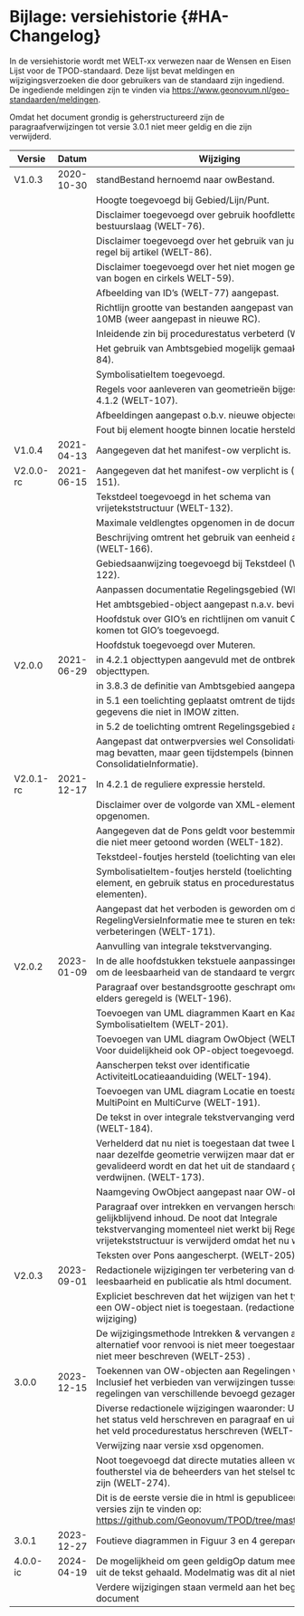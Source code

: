 # Bijlage: versiehistorie {#HA-Changelog}

In de versiehistorie wordt met WELT-xx verwezen naar de Wensen en Eisen Lijst
voor de TPOD-standaard. Deze lijst bevat meldingen en wijzigingsverzoeken die
door gebruikers van de standaard zijn ingediend. De ingediende meldingen zijn te
vinden via <https://www.geonovum.nl/geo-standaarden/meldingen>.

Omdat het document grondig is geherstructureerd zijn de paragraafverwijzingen
tot versie 3.0.1 niet meer geldig en die zijn verwijderd.

| Versie    | Datum      | Wijziging                                                                                                                                                                                                            |
| --------- | ---------- | -------------------------------------------------------------------------------------------------------------------------------------------------------------------------------------------------------------------- |
| V1.0.3    | 2020-10-30 | standBestand hernoemd naar owBestand.                                                                                                                                                                                |
|           |            | Hoogte toegevoegd bij Gebied/Lijn/Punt.                                                                                                                                                                              |
|           |            | Disclaimer toegevoegd over gebruik hoofdletters bij code bestuurslaag (WELT-76).                                                                                                                                     |
|           |            | Disclaimer toegevoegd over het gebruik van juridische regel bij artikel (WELT-86).                                                                                                                                   |
|           |            | Disclaimer toegevoegd over het niet mogen gebruiken van bogen en cirkels WELT-59).                                                                                                                                   |
|           |            | Afbeelding van ID’s (WELT-77) aangepast.                                                                                                                                                                             |
|           |            | Richtlijn grootte van bestanden aangepast van 50MB naar 10MB (weer aangepast in nieuwe RC).                                                                                                                          |
|           |            | Inleidende zin bij procedurestatus verbeterd (WELT-82).                                                                                                                                                              |
|           |            | Het gebruik van Ambtsgebied mogelijk gemaakt (WELT-84).                                                                                                                                                              |
|           |            | SymbolisatieItem toegevoegd.                                                                                                                                                                                         |
|           |            | Regels voor aanleveren van geometrieën bijgesteld in 4.1.2 (WELT-107).                                                                                                                                               |
|           |            | Afbeeldingen aangepast o.b.v. nieuwe objecten.                                                                                                                                                                       |
|           |            | Fout bij element hoogte binnen locatie hersteld in 3.8.                                                                                                                                                              |
| V1.0.4    | 2021-04-13 | Aangegeven dat het manifest-ow verplicht is.                                                                                                                                                                         |
| V2.0.0-rc | 2021-06-15 | Aangegeven dat het manifest-ow verplicht is (WELT-151).                                                                                                                                                              |
|           |            | Tekstdeel toegevoegd in het schema van vrijetekststructuur (WELT-132).                                                                                                                                               |
|           |            | Maximale veldlengtes opgenomen in de documentatie.                                                                                                                                                                   |
|           |            | Beschrijving omtrent het gebruik van eenheid aangepast (WELT-166).                                                                                                                                                   |
|           |            | Gebiedsaanwijzing toegevoegd bij Tekstdeel (WELT-122).                                                                                                                                                               |
|           |            | Aanpassen documentatie Regelingsgebied (WELT-155).                                                                                                                                                                   |
|           |            | Het ambtsgebied-object aangepast n.a.v. bevindingen.                                                                                                                                                                 |
|           |            | Hoofdstuk over GIO’s en richtlijnen om vanuit OW te komen tot GIO’s toegevoegd.                                                                                                                                      |
|           |            | Hoofdstuk toegevoegd over Muteren.                                                                                                                                                                                   |
| V2.0.0    | 2021-06-29 | in 4.2.1 objecttypen aangevuld met de ontbrekende objecttypen.                                                                                                                                                       |
|           |            | in 3.8.3 de definitie van Ambtsgebied aangepast.                                                                                                                                                                     |
|           |            | in 5.1 een toelichting geplaatst omtrent de tijdslijnen van gegevens die niet in IMOW zitten.                                                                                                                        |
|           |            | in 5.2 de toelichting omtrent Regelingsgebied aangepast.                                                                                                                                                             |
|           |            | Aangepast dat ontwerpversies wel ConsolidatieInformatie mag bevatten, maar geen tijdstempels (binnen de ConsolidatieInformatie).                                                                                     |
| V2.0.1-rc | 2021-12-17 | In 4.2.1 de reguliere expressie hersteld.                                                                                                                                                                            |
|           |            | Disclaimer over de volgorde van XML-elementen opgenomen.                                                                                                                                                             |
|           |            | Aangegeven dat de Pons geldt voor bestemmingsplannen die niet meer getoond worden (WELT-182).                                                                                                                        |
|           |            | Tekstdeel-foutjes hersteld (toelichting van element).                                                                                                                                                                |
|           |            | SymbolisatieItem-foutjes hersteld (toelichting van element, en gebruik status en procedurestatus-elementen).                                                                                                         |
|           |            | Aangepast dat het verboden is geworden om de oude RegelingVersieInformatie mee te sturen en tekstuele verbeteringen (WELT-171).                                                                                      |
|           |            | Aanvulling van integrale tekstvervanging.                                                                                                                                                                            |
| V2.0.2    | 2023-01-09 | In de alle hoofdstukken tekstuele aanpassingen gedaan om de leesbaarheid van de standaard te vergroten.                                                                                                              |
|           |            | Paragraaf over bestandsgrootte geschrapt omdat dit nu elders geregeld is (WELT-196).                                                                                                                                 |
|           |            | Toevoegen van UML diagrammen Kaart en Kaartlaag en SymbolisatieItem (WELT-201).                                                                                                                                      |
|           |            | Toevoegen van UML diagram OwObject (WELT-199). Voor duidelijkheid ook OP-object toegevoegd.                                                                                                                          |
|           |            | Aanscherpen tekst over identificatie ActiviteitLocatieaanduiding (WELT-194).                                                                                                                                         |
|           |            | Toevoegen van UML diagram Locatie en toestaan MultiPoint en MultiCurve (WELT-191).                                                                                                                                   |
|           |            | De tekst in over integrale tekstvervanging verduidelijkt (WELT-184).                                                                                                                                                 |
|           |            | Verhelderd dat nu niet is toegestaan dat twee Locaties naar dezelfde geometrie verwijzen maar dat er niet op gevalideerd wordt en dat het uit de standaard gaat verdwijnen. (WELT-173).                              |
|           |            | Naamgeving OwObject aangepast naar OW-object.                                                                                                                                                                        |
|           |            | Paragraaf over intrekken en vervangen herschreven met gelijkblijvend inhoud. De noot dat Integrale tekstvervanging momenteel niet werkt bij Regelingen met vrijetekststructuur is verwijderd omdat het nu wel werkt. |
|           |            | Teksten over Pons aangescherpt. (WELT-205)                                                                                                                                                                           |
| V2.0.3    | 2023-09-01 | Redactionele wijzigingen ter verbetering van de leesbaarheid en publicatie als html document.                                                                                                                        |
|           |            | Expliciet beschreven dat het wijzigen van het type van een OW-object niet is toegestaan. (redactionele wijziging)                                                                                                    |
|           |            | De wijzigingsmethode Intrekken & vervangen als alternatief voor renvooi is niet meer toegestaan en wordt niet meer beschreven (WELT-253) .                                                                           |
| 3.0.0     | 2023-12-15 | Toekennen van OW-objecten aan Regelingen verwerkt. Inclusief het verbieden van verwijzingen tussen regelingen van verschillende bevoegd gezagen.                                                                     |
|           |            | Diverse redactionele wijzigingen waaronder:  Uitleg van het status veld herschreven en paragraaf en uitleg over het veld procedurestatus herschreven (WELT-268).                                                     |
|           |            | Verwijzing naar versie xsd opgenomen.                                                                                                                                                                                |
|           |            | Noot toegevoegd dat directe mutaties alleen voor foutherstel via de beheerders van het stelsel toegankelijk zijn (WELT-274).                                                                                         |
|           |            | Dit is de eerste versie die in html is gepubliceerd. Eerdere versies zijn te vinden op: <https://github.com/Geonovum/TPOD/tree/master/CIMOW>.                                                                        |
| 3.0.1     | 2023-12-27 | Foutieve diagrammen in Figuur 3 en 4 gerepareerd.                                                                                                                                                                    |
| 4.0.0-ic  | 2024-04-19 | De mogelijkheid om geen geldigOp datum mee te geven uit de tekst gehaald. Modelmatig was dit al niet mogelijk.                                                                                                       |
|           |            | Verdere wijzigingen staan vermeld aan het begin van dit document                                                                                                                                                    |
